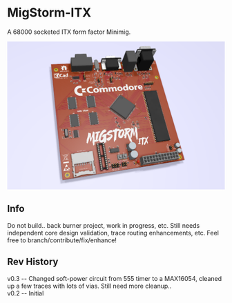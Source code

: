 # MigStorm-ITX
A 68000 socketed ITX form factor Minimig.

![pic](pic.png)

## Info
Do not build.. back burner project, work in progress, etc. Still needs independent core design validation, trace routing enhancements, etc. Feel free to branch/contribute/fix/enhance! 

## Rev History
v0.3 -- Changed soft-power circuit from 555 timer to a MAX16054, cleaned up a few traces with lots of vias. Still need more cleanup.. \
v0.2 -- Initial

